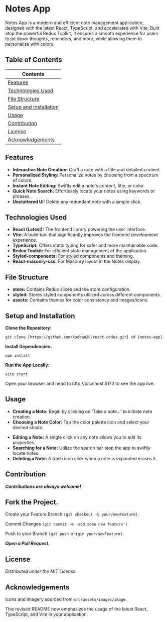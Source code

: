 # Notes App
Notes App is a modern and efficient note management application, designed with the latest React, TypeScript, and accelerated with Vite. Built atop the powerful Redux Toolkit, it ensures a smooth experience for users to jot down thoughts, reminders, and more, while allowing them to personalize with colors.

## Table of Contents

| Contents               |
|------------------------|
| [Features](#features)               |
| [Technologies Used](#technologies-used) |
| [File Structure](#file-structure)       |
| [Setup and Installation](#setup-and-installation) |
| [Usage](#usage)                   |
| [Contribution](#contribution)         |
| [License](#license)               |
| [Acknowledgements](#acknowledgements)  |

## Features

* __Interactive Note Creation:__ Craft a note with a title and detailed content.
* __Personalized Styling:__ Personalize notes by choosing from a spectrum of colors.
* __Instant Note Editing:__ Swiftly edit a note's content, title, or color.
* __Quick Note Search:__ Effortlessly locate your notes using keywords or phrases.
* __Uncluttered UI:__ Delete any redundant note with a simple click.

## Technologies Used
* __React (Latest):__ The frontend library powering the user interface.
* __Vite:__ A build tool that significantly improves the frontend development experience.
* __TypeScript:__ Offers static typing for safer and more maintainable code.
* __Redux Toolkit:__ For efficient state management of the application.
* __Styled-components:__ For styled components and theming.
* __React-masonry-css:__ For Masonry layout in the Notes display.

## File Structure
* __store:__ Contains Redux slices and the store configuration.
* __styled:__ Stores styled components utilized across different components.
* __assets:__ Contains themes for color consistency and images/icons.

## Setup and Installation
__Clone the Repository:__

`git clone [https://github.com/ksoban20/react-codes.git]
cd [notes-app]`

**Install Dependencies:**

`npm install`

**Run the App Locally:**

`vite start`

Open your browser and head to http://localhost:5173 to see the app live.

## Usage
+ __Creating a Note:__ Begin by clicking on 'Take a note...' to initiate note creation.
+ __Choosing a Note Color:__ Tap the color palette icon and select your desired shade.
* __Editing a Note:__ A single click on any note allows you to edit its properties.
* __Searching for a Note:__ Utilize the search bar atop the app to swiftly locate notes.
* __Deleting a Note:__ A trash icon click when a note is expanded erases it.

## Contribution
**_Contributions are always welcome!_**

## Fork the Project.
Create your Feature Branch `(git checkout -b your/newFeature)`.

Commit Changes `(git commit -m 'add some new feature')`.

Push to your Branch `(git push origin your/newFeature)`.

**_Open a Pull Request._**

## License
_Distributed under the MIT License._

## Acknowledgements
Icons and imagery sourced from `src/assets/images/image`.

This revised README now emphasizes the usage of the latest React, TypeScript, and Vite in your application.